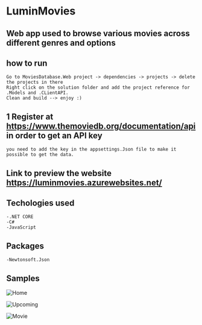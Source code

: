 # LuminMovies

## Web app used to browse various movies across different genres and options

## how to run  
    Go to MoviesDatabase.Web project -> dependencies -> projects -> delete the projects in there
    Right click on the solution folder and add the project reference for .Models and .CLientAPI.
    Clean and build --> enjoy :) 

## 1 Register at https://www.themoviedb.org/documentation/api in order to get an API key  
    you need to add the key in the appsettings.Json file to make it possible to get the data.
    
## Link to preview the website  https://luminmovies.azurewebsites.net/

## Techologies used  
    -.NET CORE
    -C#
    -JavaScript
## Packages  
    -Newtonsoft.Json
    
## Samples
![Home](https://user-images.githubusercontent.com/53438581/114245218-68dd9c80-9966-11eb-91cf-39d8ece034b5.png)

![Upcoming](https://user-images.githubusercontent.com/53438581/114245239-77c44f00-9966-11eb-9efa-22b06d25f240.png)

![Movie](https://user-images.githubusercontent.com/53438581/114245288-91659680-9966-11eb-84da-5b321471d47c.png)
    

